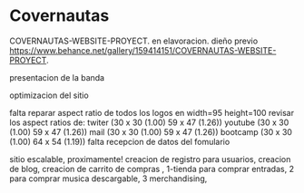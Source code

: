 # Covernautas
COVERNAUTAS-WEBSITE-PROYECT.
en elavoracion.
dieño previo https://www.behance.net/gallery/159414151/COVERNAUTAS-WEBSITE-PROYECT.

presentacion de la banda

optimizacion del sitio

falta reparar aspect ratio de todos los logos en width=95 height=100
revisar los aspect ratios de: 
twiter (30 x 30 (1.00) 59 x 47 (1.26)) 
youtube (30 x 30 (1.00) 59 x 47 (1.26)) 
mail (30 x 30 (1.00) 59 x 47 (1.26)) 
bootcamp (30 x 30 (1.00) 64 x 54 (1.19))
falta recepcion de datos del fomulario


sitio escalable,
proximamente!
creacion de registro para usuarios,
creacion de blog,
creacion de carrito de compras ,
1-tienda para comprar entradas,
2 para comprar musica descargable,
3 merchandising,

